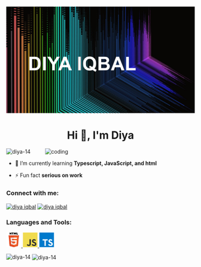 ![logo](https://github.com/Diya-14/Diya-14/blob/main/Screenshot%20(7).png)
<h1 align="center">Hi 👋, I'm Diya</h1>
<img align="right" alt ="coding" width="400" src="https://rajacepat.com/assets/frontend/img/webdev.gif">
<p align="left"> <img src="https://komarev.com/ghpvc/?username=diya-14&label=Profile%20views&color=0e75b6&style=flat" alt="diya-14" /> </p>

- 🌱 I’m currently learning **Typescript, JavaScript, and html**

- ⚡ Fun fact **serious on work**

<h3 align="left">Connect with me:</h3>
<p align="left">
<a href="https://codepen.io/diya iqbal" target="blank"><img align="center" src="https://raw.githubusercontent.com/rahuldkjain/github-profile-readme-generator/master/src/images/icons/Social/codepen.svg" alt="diya iqbal" height="30" width="40" /></a>
<a href="https://linkedin.com/in/diya iqbal" target="blank"><img align="center" src="https://raw.githubusercontent.com/rahuldkjain/github-profile-readme-generator/master/src/images/icons/Social/linked-in-alt.svg" alt="diya iqbal" height="30" width="40" /></a>
</p>

<h3 align="left">Languages and Tools:</h3>
<p align="left"> <a href="https://www.w3.org/html/" target="_blank" rel="noreferrer"> <img src="https://raw.githubusercontent.com/devicons/devicon/master/icons/html5/html5-original-wordmark.svg" alt="html5" width="40" height="40"/> </a> <a href="https://developer.mozilla.org/en-US/docs/Web/JavaScript" target="_blank" rel="noreferrer"> <img src="https://raw.githubusercontent.com/devicons/devicon/master/icons/javascript/javascript-original.svg" alt="javascript" width="40" height="40"/> </a> <a href="https://www.typescriptlang.org/" target="_blank" rel="noreferrer"> <img src="https://raw.githubusercontent.com/devicons/devicon/master/icons/typescript/typescript-original.svg" alt="typescript" width="40" height="40"/> </a> </p>

<p><img align="left" src="https://github-readme-stats.vercel.app/api/top-langs?username=diya-14&show_icons=true&locale=en&layout=compact" alt="diya-14" /></p>

<p>&nbsp;<img align="center" src="https://github-readme-stats.vercel.app/api?username=diya-14&show_icons=true&locale=en" alt="diya-14" /></p>


